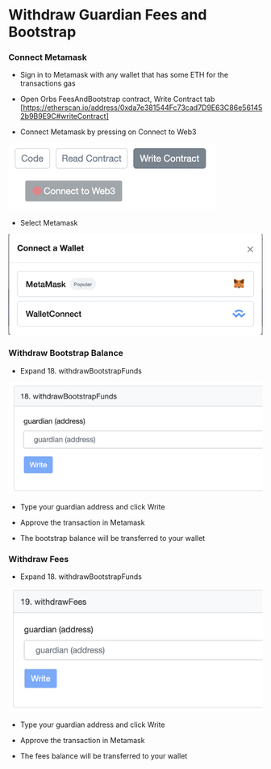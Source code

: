 # Withdraw Guardian Fees and Bootstrap

### Connect Metamask
* Sign in to Metamask with any wallet that has some ETH for the transactions gas

* Open Orbs FeesAndBootstrap contract, Write Contract tab
[https://etherscan.io/address/0xda7e381544Fc73cad7D9E63C86e561452b9B9E9C#writeContract]

* Connect Metamask by pressing on Connect to Web3

![Not connected](./_img/wallet_not_connected.png "Not connected")

* Select Metamask

![Select wallet](./_img/select_wallet.png "Select wallet")

### Withdraw Bootstrap Balance
* Expand 18. withdrawBootstrapFunds

![Withdraw Boostrap Balance](./_img/bootstrap.png "Withdraw Boostrap Balance")

* Type your guardian address and click Write

* Approve the transaction in Metamask

* The bootstrap balance will be transferred to your wallet

### Withdraw Fees
* Expand 18. withdrawBootstrapFunds

![Withdraw Fees Balance](./_img/fees.png "Withdraw Fees Balance")

* Type your guardian address and click Write

* Approve the transaction in Metamask

* The fees balance will be transferred to your wallet
